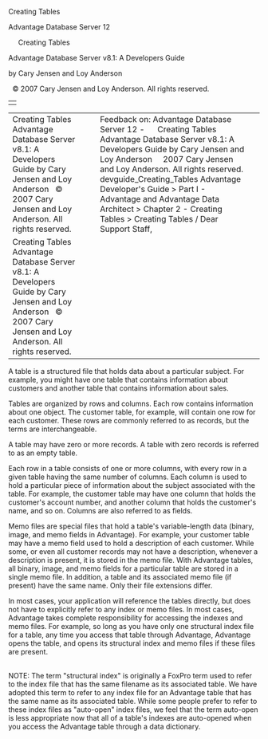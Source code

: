 Creating Tables




Advantage Database Server 12  

     Creating Tables

Advantage Database Server v8.1: A Developers Guide

by Cary Jensen and Loy Anderson

  © 2007 Cary Jensen and Loy Anderson. All rights reserved.

|  |
| --- |
|  |

|  |  |  |  |  |
| --- | --- | --- | --- | --- |
| Creating Tables  Advantage Database Server v8.1: A Developers Guide  by Cary Jensen and Loy Anderson    © 2007 Cary Jensen and Loy Anderson. All rights reserved. |  |  | Feedback on: Advantage Database Server 12 -      Creating Tables Advantage Database Server v8.1: A Developers Guide by Cary Jensen and Loy Anderson     2007 Cary Jensen and Loy Anderson. All rights reserved. devguide\_Creating\_Tables Advantage Developer's Guide > Part I - Advantage and Advantage Data Architect > Chapter 2 - Creating Tables > Creating Tables / Dear Support Staff, |  |
| Creating Tables  Advantage Database Server v8.1: A Developers Guide  by Cary Jensen and Loy Anderson    © 2007 Cary Jensen and Loy Anderson. All rights reserved. |  |  |  |  |

A table is a structured file that holds data about a particular subject. For example, you might have one table that contains information about customers and another table that contains information about sales.

Tables are organized by rows and columns. Each row contains information about one object. The customer table, for example, will contain one row for each customer. These rows are commonly referred to as records, but the terms are interchangeable.

A table may have zero or more records. A table with zero records is referred to as an empty table.

Each row in a table consists of one or more columns, with every row in a given table having the same number of columns. Each column is used to hold a particular piece of information about the subject associated with the table. For example, the customer table may have one column that holds the customer's account number, and another column that holds the customer's name, and so on. Columns are also referred to as fields.

Memo files are special files that hold a table's variable-length data (binary, image, and memo fields in Advantage). For example, your customer table may have a memo field used to hold a description of each customer. While some, or even all customer records may not have a description, whenever a description is present, it is stored in the memo file. With Advantage tables, all binary, image, and memo fields for a particular table are stored in a single memo file. In addition, a table and its associated memo file (if present) have the same name. Only their file extensions differ.

In most cases, your application will reference the tables directly, but does not have to explicitly refer to any index or memo files. In most cases, Advantage takes complete responsibility for accessing the indexes and memo files. For example, so long as you have only one structural index file for a table, any time you access that table through Advantage, Advantage opens the table, and opens its structural index and memo files if these files are present.

   
NOTE: The term "structural index" is originally a FoxPro term used to refer to the index file that has the same filename as its associated table. We have adopted this term to refer to any index file for an Advantage table that has the same name as its associated table. While some people prefer to refer to these index files as "auto-open" index files, we feel that the term auto-open is less appropriate now that all of a table's indexes are auto-opened when you access the Advantage table through a data dictionary.
